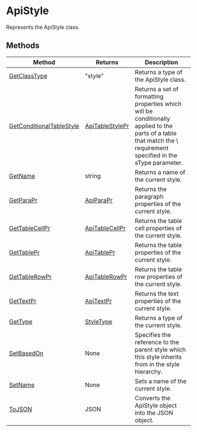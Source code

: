 # ApiStyle

Represents the ApiStyle class.


## Methods

| Method | Returns | Description |
| ------ | ------- | ----------- |
| [GetClassType](./Methods/GetClassType.md) | "style" | Returns a type of the ApiStyle class. |
| [GetConditionalTableStyle](./Methods/GetConditionalTableStyle.md) | [ApiTableStylePr](../ApiTableStylePr/ApiTableStylePr.md) | Returns a set of formatting properties which will be conditionally applied to the parts of a table that match the \ requirement specified in the sType parameter. |
| [GetName](./Methods/GetName.md) | string | Returns a name of the current style. |
| [GetParaPr](./Methods/GetParaPr.md) | [ApiParaPr](../ApiParaPr/ApiParaPr.md) | Returns the paragraph properties of the current style. |
| [GetTableCellPr](./Methods/GetTableCellPr.md) | [ApiTableCellPr](../ApiTableCellPr/ApiTableCellPr.md) | Returns the table cell properties of the current style. |
| [GetTablePr](./Methods/GetTablePr.md) | [ApiTablePr](../ApiTablePr/ApiTablePr.md) | Returns the table properties of the current style. |
| [GetTableRowPr](./Methods/GetTableRowPr.md) | [ApiTableRowPr](../ApiTableRowPr/ApiTableRowPr.md) | Returns the table row properties of the current style. |
| [GetTextPr](./Methods/GetTextPr.md) | [ApiTextPr](../ApiTextPr/ApiTextPr.md) | Returns the text properties of the current style. |
| [GetType](./Methods/GetType.md) | [StyleType](../Enumeration/StyleType.md) | Returns a type of the current style. |
| [SetBasedOn](./Methods/SetBasedOn.md) | None | Specifies the reference to the parent style which this style inherits from in the style hierarchy. |
| [SetName](./Methods/SetName.md) | None | Sets a name of the current style. |
| [ToJSON](./Methods/ToJSON.md) | JSON | Converts the ApiStyle object into the JSON object. |
